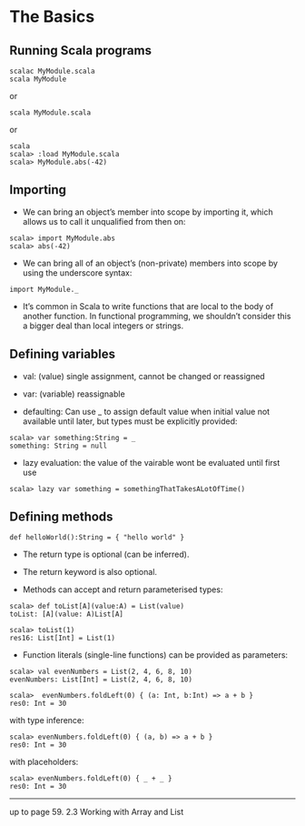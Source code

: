 # The Basics

## Running Scala programs

```
scalac MyModule.scala
scala MyModule
```

or

```
scala MyModule.scala
```

or

```
scala
scala> :load MyModule.scala
scala> MyModule.abs(-42)
```

## Importing

* We can bring an object’s member into scope by importing it, which allows us to call it unqualified from then on:

```
scala> import MyModule.abs
scala> abs(-42)
```

* We can bring all of an object’s (non-private) members into scope by using the underscore syntax:

```
import MyModule._
```

* It’s common in Scala to write functions that are local to the body of another function. In functional programming, we shouldn’t consider this a bigger deal than local integers or strings.

## Defining variables

* val: (value) single assignment, cannot be changed or reassigned

* var: (variable) reassignable

* defaulting: Can use _ to assign default value when initial value not available until later, but types must be explicitly provided:

```
scala> var something:String = _
something: String = null
``` 

* lazy evaluation: the value of the vairable wont be evaluated until first use

```
scala> lazy var something = somethingThatTakesALotOfTime()
```

## Defining methods

```
def helloWorld():String = { "hello world" }
```

* The return type is optional (can be inferred).

* The return keyword is also optional.

* Methods can accept and return parameterised types:

```
scala> def toList[A](value:A) = List(value)toList: [A](value: A)List[A]
scala> toList(1)res16: List[Int] = List(1)
```

* Function literals (single-line functions) can be provided as parameters:

```
scala> val evenNumbers = List(2, 4, 6, 8, 10)
evenNumbers: List[Int] = List(2, 4, 6, 8, 10)

scala>  evenNumbers.foldLeft(0) { (a: Int, b:Int) => a + b }
res0: Int = 30

```
with type inference:

```
scala> evenNumbers.foldLeft(0) { (a, b) => a + b }
res0: Int = 30
```
with placeholders:

```
scala> evenNumbers.foldLeft(0) { _ + _ }
res0: Int = 30
```

---
up to page 59. 2.3 Working with Array and List

